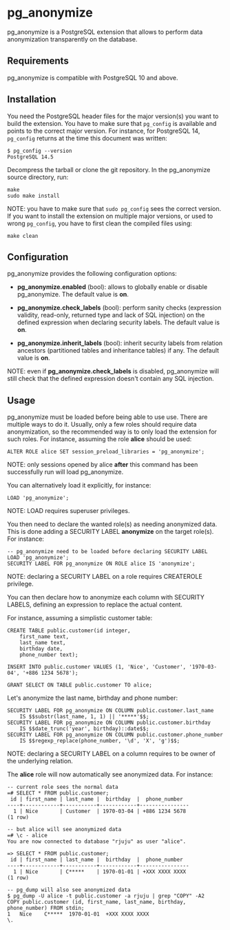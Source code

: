 pg_anonymize
============

pg_anonymize is a PostgreSQL extension that allows to perform data
anonymization transparently on the database.

Requirements
------------

pg_anonymize is compatible with PostgreSQL 10 and above.

Installation
------------

You need the PostgreSQL header files for the major version(s) you want to build
the extension.  You have to make sure that `pg_config` is available and points
to the correct major version.  For instance, for PostgreSQL 14, `pg_config`
returns at the time this document was written:

```
$ pg_config --version
PostgreSQL 14.5
```

Decompress the tarball or clone the git repository.  In the pg_anonymize source
directory, run:

```
make
sudo make install
```

NOTE: you have to make sure that `sudo pg_config` sees the correct version.  If
you want to install the extension on multiple major versions, or used to wrong
`pg_config`, you have to first clean the compiled files using:

```
make clean
```

Configuration
-------------

pg_anonymize provides the following configuration options:

- **pg_anonymize.enabled** (bool): allows to globally enable or disable
  pg_anonymize.  The default value is **on**.

- **pg_anonymize.check_labels** (bool): perform sanity checks (expression
  validity, read-only, returned type and lack of SQL injection) on the defined
  expression when declaring security labels.  The default value is **on**.

- **pg_anonymize.inherit_labels** (bool): inherit security labels from relation
  ancestors (partitioned tables and inheritance tables) if any.  The default
  value is **on**.

NOTE: even if **pg_anonymize.check_labels** is disabled, pg_anonymize will
still check that the defined expression doesn't contain any SQL injection.

Usage
-----

pg_anonymize must be loaded before being able to use use.  There are multiple
ways to do it.  Usually, only a few roles should require data anonymization, so
the recommended way is to only load the extension for such roles.  For
instance, assuming the role **alice** should be used:

```
ALTER ROLE alice SET session_preload_libraries = 'pg_anonymize';
```

NOTE: only sessions opened by alice **after** this command has been
successfully run will load pg_anonymize.

You can alternatively load it explicitly, for instance:

```
LOAD 'pg_anonymize';
```

NOTE: LOAD requires superuser privileges.

You then need to declare the wanted role(s) as needing anonymized data.  This
is done adding a SECURITY LABEL **anonymize** on the target role(s).  For
instance:

```
-- pg_anonymize need to be loaded before declaring SECURITY LABEL
LOAD 'pg_anonymize';
SECURITY LABEL FOR pg_anonymize ON ROLE alice IS 'anonymize';
```

NOTE: declaring a SECURITY LABEL on a role requires CREATEROLE privilege.

You can then declare how to anonymize each column with SECURITY LABELS,
defining an expression to replace the actual content.

For instance, assuming a simplistic customer table:

```
CREATE TABLE public.customer(id integer,
    first_name text,
    last_name text,
    birthday date,
    phone_number text);

INSERT INTO public.customer VALUES (1, 'Nice', 'Customer', '1970-03-04', '+886 1234 5678');

GRANT SELECT ON TABLE public.customer TO alice;
```

Let's anonymize the last name, birthday and phone number:

```
SECURITY LABEL FOR pg_anonymize ON COLUMN public.customer.last_name
    IS $$substr(last_name, 1, 1) || '*****'$$;
SECURITY LABEL FOR pg_anonymize ON COLUMN public.customer.birthday
    IS $$date_trunc('year', birthday)::date$$;
SECURITY LABEL FOR pg_anonymize ON COLUMN public.customer.phone_number
    IS $$regexp_replace(phone_number, '\d', 'X', 'g')$$;
```

NOTE: declaring a SECURITY LABEL on a column requires to be owner of the
underlying relation.

The **alice** role will now automatically see anonymized data.  For instance:

```
-- current role sees the normal data
=# SELECT * FROM public.customer;
 id | first_name | last_name |  birthday  |  phone_number
----+------------+-----------+------------+----------------
  1 | Nice       | Customer  | 1970-03-04 | +886 1234 5678
(1 row)

-- but alice will see anonymized data
=# \c - alice
You are now connected to database "rjuju" as user "alice".

=> SELECT * FROM public.customer;
 id | first_name | last_name |  birthday  |  phone_number
----+------------+-----------+------------+----------------
  1 | Nice       | C*****    | 1970-01-01 | +XXX XXXX XXXX
(1 row)

-- pg_dump will also see anonymized data
$ pg_dump -U alice -t public.customer -a rjuju | grep "COPY" -A2
COPY public.customer (id, first_name, last_name, birthday, phone_number) FROM stdin;
1	Nice	C*****	1970-01-01	+XXX XXXX XXXX
\.
```
